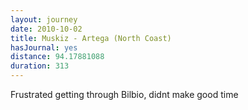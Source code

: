 ```yaml
---
layout: journey
date: 2010-10-02
title: Muskiz - Artega (North Coast)
hasJournal: yes
distance: 94.17881088
duration: 313
---
```

Frustrated getting through Bilbio, didnt make good time
